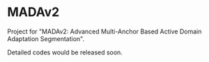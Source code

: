 # MADAv2
Project for "MADAv2: Advanced Multi-Anchor Based Active Domain Adaptation Segmentation".

Detailed codes would be released soon.

